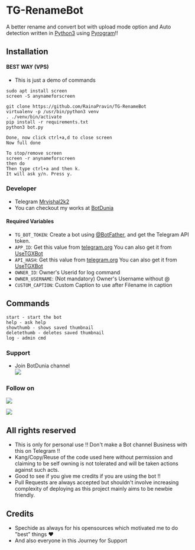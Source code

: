 # TG-RenameBot

A better rename and convert bot with upload mode option
and Auto detection written in [Python3](https://www.python.org)
using [Pyrogram](https://docs.pyrogram.org)!!

## Installation

#### BEST WAY (VPS)

- This is just a demo of commands

```
sudo apt install screen
screen -S anynameforscreen

git clone https://github.com/RainaPravin/TG-RenameBot
virtualenv -p /usr/bin/python3 venv
. ./venv/bin/activate
pip install -r requirements.txt
python3 bot.py

Done, now click ctrl+a,d to close screen
Now full done

To stop/remove screen
screen -r anynameforscreen
then do
Then type ctrl+a and then k.
It will ask y/n. Press y.
```

### Developer

- Telegram [Mrvishal2k2](https://t.me/Mrvishal_2k2)
- You can checkout my works at [BotDunia](https://t.me/BotDunia)

#### Required Variables

- `TG_BOT_TOKEN`: Create a bot using [@BotFather](https://telegram.dog/BotFather), and get the Telegram API token.
- `APP_ID`: Get this value from [telegram.org](https://my.telegram.org/apps)
  You can also get it from [UseTGXBot](https://t.me/UseTGXBot)
- `API_HASH`: Get this value from [telegram.org](https://my.telegram.org/apps)
  You can also get it from [UseTGXBot](https://t.me/UseTGXBot)
- `OWNER_ID`: Owner's Userid for log command
- `OWNER_USERNAME`: (Not mandatory) Owner's Username without @
- `CUSTOM_CAPTION`: Custom Caption to use after Filename in caption

## Commands

```text
start - start the bot
help - ask help
showthumb - shows saved thumbnail
deletethumb - deletes saved thumbnail
log - admin cmd
```

### Support

- Join BotDunia channel
  </br>
  <a href="https://t.me/BotDunia"><img src="https://img.shields.io/badge/Telegram-2CA5E0?style=for-the-badge&logo=telegram&logoColor=white"></a>

### Follow on

<p align="left">
<a href="https://github.com/Mrvishal2k2"><img src="https://img.shields.io/badge/GitHub-Follow%20on%20GitHub-inactive.svg?logo=github"></a>

</p>
<p align="left">
<a href="https://twitter.com/Mrvishal2k2"><img src="https://img.shields.io/badge/Twitter-Follow%20on%20Twitter-informational.svg?logo=twitter"></a>
</p>

## All rights reserved

- This is only for personal use !! Don't make a Bot channel Business with this on Telegram !!
- Kang/Copy/Reuse of the code used here without permission and claiming to be self owning is not tolerated and will be taken actions against such acts.
- Good to see if you give me credits if you are using the bot !!
- Pull Requests are always accepted but shouldn't involve increasing complexity of deploying as this project mainly aims to be newbie friendly.

## Credits

- Spechide as always for his opensources which motivated me to do "best" things ❤️
- And also everyone in this Journey for Support
